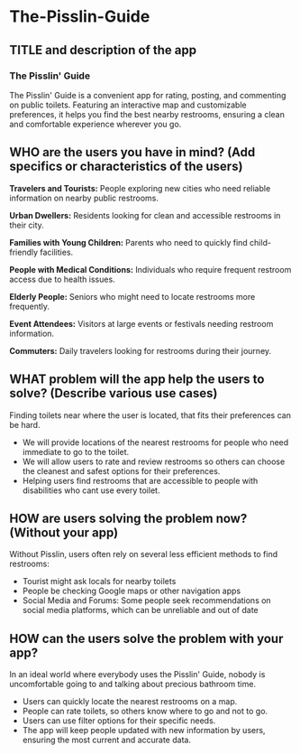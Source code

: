 ﻿# The-Pisslin-Guide

## TITLE and description of the app
### The Pisslin' Guide
The Pisslin' Guide is a convenient app for rating, posting, and commenting on public toilets. Featuring an interactive map and customizable preferences, it helps you find the best nearby restrooms, ensuring a clean and comfortable experience wherever you go.

## WHO are the users you have in mind? (Add specifics or characteristics of the users)
**Travelers and Tourists:** People exploring new cities who need reliable information on nearby public restrooms.

**Urban Dwellers:** Residents looking for clean and accessible restrooms in their city.

**Families with Young Children:** Parents who need to quickly find child-friendly facilities.

**People with Medical Conditions:** Individuals who require frequent restroom access due to health issues.

**Elderly People:** Seniors who might need to locate restrooms more frequently.

**Event Attendees:** Visitors at large events or festivals needing restroom information.

**Commuters:** Daily travelers looking for restrooms during their journey.

## WHAT problem will the app help the users to solve? (Describe various use cases)
Finding toilets near where the user is located, that fits their preferences can be hard. 
- We will provide locations of the nearest restrooms for people who need immediate to go to the toilet. 
- We will allow users to rate and review restrooms so others can choose the cleanest and safest options for their preferences. 
- Helping users find restrooms that are accessible to people with disabilities who cant use every toilet.

## HOW are users solving the problem now? (Without your app)
Without Pisslin, users often rely on several less efficient methods to find restrooms:

- Tourist might ask locals for nearby toilets
- People be checking Google maps or other navigation apps 
- Social Media and Forums: Some people seek recommendations on social media platforms, which can be unreliable and out of date

## HOW can the users solve the problem with your app?
In an ideal world where everybody uses the Pisslin' Guide, nobody is uncomfortable going to and talking about precious bathroom time.

- Users can quickly locate the nearest restrooms on a map.
- People can rate toilets, so others know where to go and not to go.
- Users can use filter options for their specific needs.
- The app will keep people updated with new information by users, ensuring the most current and accurate data.
